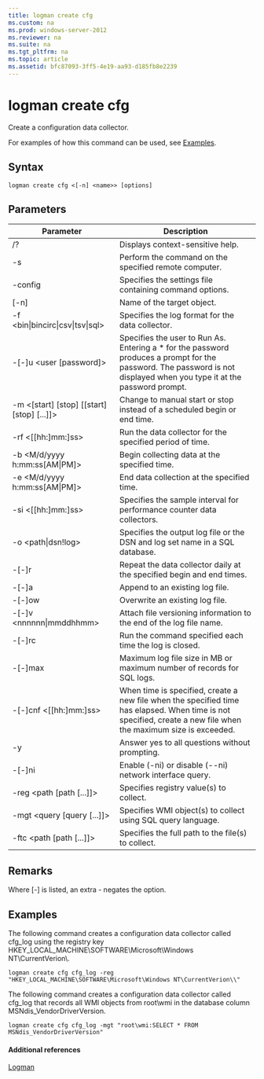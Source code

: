```yaml
---
title: logman create cfg
ms.custom: na
ms.prod: windows-server-2012
ms.reviewer: na
ms.suite: na
ms.tgt_pltfrm: na
ms.topic: article
ms.assetid: bfc87093-3ff5-4e19-aa93-d185fb8e2239
---
```

# logman create cfg
Create a configuration data collector.

For examples of how this command can be used, see [Examples](#BKMK_examples).

## Syntax

```
logman create cfg <[-n] <name>> [options]
```

## Parameters

|Parameter|Description|
|-------------|---------------|
|\/?|Displays context\-sensitive help.|
|\-s <computer name>|Perform the command on the specified remote computer.|
|\-config <value>|Specifies the settings file containing command options.|
|\[\-n\] <name>|Name of the target object.|
|\-f <bin&#124;bincirc&#124;csv&#124;tsv&#124;sql>|Specifies the log format for the data collector.|
|\-\[\-\]u <user \[password\]>|Specifies the user to Run As. Entering a \* for the password produces a prompt for the password. The password is not displayed when you type it at the password prompt.|
|\-m <\[start\] \[stop\] \[\[start\] \[stop\] \[...\]\]>|Change to manual start or stop instead of a scheduled begin or end time.|
|\-rf <\[\[hh:\]mm:\]ss>|Run the data collector for the specified period of time.|
|\-b <M\/d\/yyyy h:mm:ss\[AM&#124;PM\]>|Begin collecting data at the specified time.|
|\-e <M\/d\/yyyy h:mm:ss\[AM&#124;PM\]>|End data collection at the specified time.|
|\-si <\[\[hh:\]mm:\]ss>|Specifies the sample interval for performance counter data collectors.|
|\-o <path&#124;dsn\!log>|Specifies the output log file or the DSN and log set name in a SQL database.|
|\-\[\-\]r|Repeat the data collector daily at the specified begin and end times.|
|\-\[\-\]a|Append to an existing log file.|
|\-\[\-\]ow|Overwrite an existing log file.|
|\-\[\-\]v <nnnnnn&#124;mmddhhmm>|Attach file versioning information to the end of the log file name.|
|\-\[\-\]rc <task>|Run the command specified each time the log is closed.|
|\-\[\-\]max <value>|Maximum log file size in MB or maximum number of records for SQL logs.|
|\-\[\-\]cnf <\[\[hh:\]mm:\]ss>|When time is specified, create a new file when the specified time has elapsed. When time is not specified, create a new file when the maximum size is exceeded.|
|\-y|Answer yes to all questions without prompting.|
|\-\[\-\]ni|Enable \(\-ni\) or disable \(\-\-ni\) network interface query.|
|\-reg <path \[path \[...\]\]>|Specifies registry value\(s\) to collect.|
|\-mgt <query \[query \[...\]\]>|Specifies WMI object\(s\) to collect using SQL query language.|
|\-ftc <path \[path \[...\]\]>|Specifies the full path to the file\(s\) to collect.|

## Remarks
Where \[\-\] is listed, an extra \- negates the option.

## <a name="BKMK_examples"></a>Examples
The following command creates a configuration data collector called cfg\_log using the registry key HKEY\_LOCAL\_MACHINE\\SOFTWARE\\Microsoft\\Windows NT\\CurrentVerion\\.

```
logman create cfg cfg_log -reg "HKEY_LOCAL_MACHINE\SOFTWARE\Microsoft\Windows NT\CurrentVerion\\"
```

The following command creates a configuration data collector called cfg\_log that records all WMI objects from root\\wmi in the database column MSNdis\_VendorDriverVersion.

```
logman create cfg cfg_log -mgt "root\wmi:SELECT * FROM MSNdis_VendorDriverVersion"
```

#### Additional references
[Logman](Logman.md)


